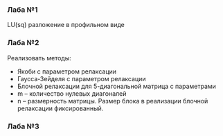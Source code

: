 ### Лаба №1  
LU(sq) разложение в профильном виде  
### Лаба №2  
Реализовать методы:
+ Якоби с параметром релаксации
+ Гаусса-Зейделя с параметром релаксации 
+ Блочной релаксации 
для 5-диагональной матрица с параметрами 
+ m – количество нулевых диагоналей
+ n – размерность матрицы. 
Размер блока в реализации блочной релаксации фиксированный.
### Лаба №3
